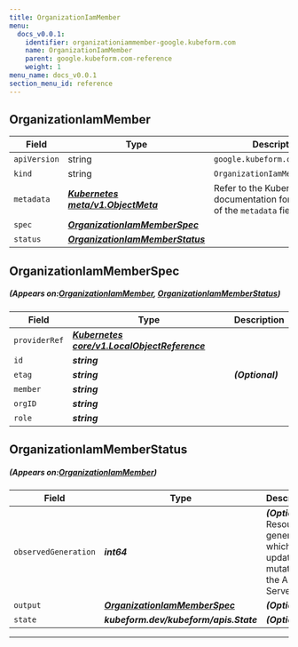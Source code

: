 ```yaml
---
title: OrganizationIamMember
menu:
  docs_v0.0.1:
    identifier: organizationiammember-google.kubeform.com
    name: OrganizationIamMember
    parent: google.kubeform.com-reference
    weight: 1
menu_name: docs_v0.0.1
section_menu_id: reference
---
```


## OrganizationIamMember
| Field | Type | Description |
| ------ | ----- | ----------- |
| `apiVersion` | string | `google.kubeform.com/v1alpha1` |
|    `kind` | string | `OrganizationIamMember` |
| `metadata` | ***[Kubernetes meta/v1.ObjectMeta](https://kubernetes.io/docs/reference/generated/kubernetes-api/v1.13/#objectmeta-v1-meta)***|Refer to the Kubernetes API documentation for the fields of the `metadata` field.|
| `spec` | ***[OrganizationIamMemberSpec](#OrganizationIamMemberSpec)***||
| `status` | ***[OrganizationIamMemberStatus](#OrganizationIamMemberStatus)***||
## OrganizationIamMemberSpec
##### (Appears on:[OrganizationIamMember](#OrganizationIamMember), [OrganizationIamMemberStatus](#OrganizationIamMemberStatus))
| Field | Type | Description |
| ------ | ----- | ----------- |
| `providerRef` | ***[Kubernetes core/v1.LocalObjectReference](https://kubernetes.io/docs/reference/generated/kubernetes-api/v1.13/#localobjectreference-v1-core)***||
| `id` | ***string***||
| `etag` | ***string***| ***(Optional)*** |
| `member` | ***string***||
| `orgID` | ***string***||
| `role` | ***string***||
## OrganizationIamMemberStatus
##### (Appears on:[OrganizationIamMember](#OrganizationIamMember))
| Field | Type | Description |
| ------ | ----- | ----------- |
| `observedGeneration` | ***int64***| ***(Optional)*** Resource generation, which is updated on mutation by the API Server.|
| `output` | ***[OrganizationIamMemberSpec](#OrganizationIamMemberSpec)***| ***(Optional)*** |
| `state` | ***kubeform.dev/kubeform/apis.State***| ***(Optional)*** |
---
